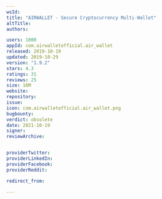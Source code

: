 ```yaml
---
wsId: 
title: "AIRWALLET - Secure Cryptocurrency Multi-Wallet"
altTitle: 
authors:

users: 1000
appId: com.airwalletofficial.air_wallet
released: 2019-10-19
updated: 2019-10-29
version: "1.9.2"
stars: 4.3
ratings: 31
reviews: 25
size: 16M
website: 
repository: 
issue: 
icon: com.airwalletofficial.air_wallet.png
bugbounty: 
verdict: obsolete
date: 2021-10-19
signer: 
reviewArchive:


providerTwitter: 
providerLinkedIn: 
providerFacebook: 
providerReddit: 

redirect_from:

---
```



